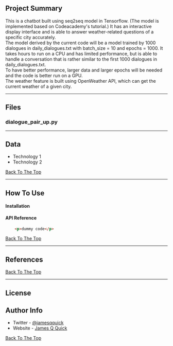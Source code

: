 ## Project Summary
This is a chatbot built using seq2seq model in Tensorflow. (The model is implemented based on Codeacademy's tutorial.) It has an interactive display interface and is able to answer weather-related questions of a specific city accurately.  
The model derived by the current code will be a model trained by 1000 dialogues in daily_dialogues.txt with batch_size = 10 and epochs = 1000. It takes hours to run on a CPU and has limited performance, but is able to handle a conversation that is rather similar to the first 1000 dialogues in daily_dialogues.txt.  
To have better performance, larger data and larger epochs will be needed and the code is better run on a GPU.  
The weather feature is built using OpenWeather API, which can get the current weather of a given city.

---

## Files
### dialogue_pair_up.py

---

## Data

- Technology 1
- Technology 2

[Back To The Top](#read-me-template)

---

## How To Use

#### Installation



#### API Reference

```html
    <p>dummy code</p>
```
[Back To The Top](#read-me-template)

---

## References
[Back To The Top](#read-me-template)

---

## License



## Author Info

- Twitter - [@jamesqquick](https://twitter.com/jamesqquick)
- Website - [James Q Quick](https://jamesqquick.com)

[Back To The Top](#read-me-template)
